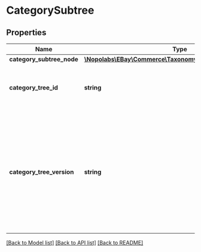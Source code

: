 # CategorySubtree

## Properties
Name | Type | Description | Notes
------------ | ------------- | ------------- | -------------
**category_subtree_node** | [**\Nopolabs\EBay\Commerce\Taxonomy\Model\CategoryTreeNode**](CategoryTreeNode.md) |  | [optional] 
**category_tree_id** | **string** | The unique identifier of the eBay category tree to which this subtree belongs. | [optional] 
**category_tree_version** | **string** | The version of the category tree identified by categoryTreeId. It&#39;s a good idea to cache this value for comparison so you can determine if this category tree has been modified in subsequent calls. | [optional] 

[[Back to Model list]](../README.md#documentation-for-models) [[Back to API list]](../README.md#documentation-for-api-endpoints) [[Back to README]](../README.md)



